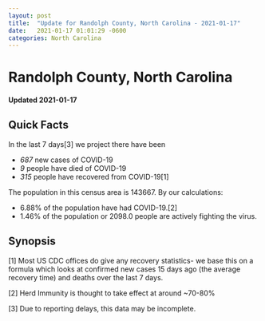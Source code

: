 ```yaml
---
layout: post
title:  "Update for Randolph County, North Carolina - 2021-01-17"
date:   2021-01-17 01:01:29 -0600
categories: North Carolina
---
```


# Randolph County, North Carolina
#### Updated 2021-01-17

## Quick Facts

In the last 7 days[3] we project there have been
- *687* new cases of COVID-19
- *9* people have died of COVID-19
- *315* people have recovered from COVID-19[1]

The population in this census area is 143667. By our calculations:
- 6.88% of the population have had COVID-19.[2]
- 1.46% of the population or 2098.0 people are actively fighting the virus.

## Synopsis




[1] Most US CDC offices do give any recovery statistics- we base this on a formula which looks at confirmed new cases
15 days ago (the average recovery time) and deaths over the last 7 days.

[2] Herd Immunity is thought to take effect at around ~70-80%

[3] Due to reporting delays, this data may be incomplete.
 
    
